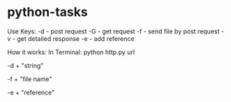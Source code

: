 # python-tasks
 Use Keys:
 -d - post request
 -G - get request
 -f - send file by post request
 -v - get detailed response
 -e - add reference
  
 How it works:
 In Terminal: python http.py url


-d + "string"

-f + "file name"

-e + "reference"
